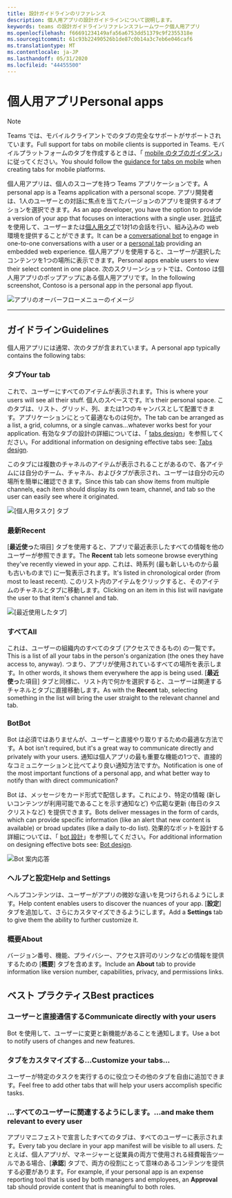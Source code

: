 ```yaml
---
title: 設計ガイドラインのリファレンス
description: 個人用アプリの設計ガイドラインについて説明します。
keywords: teams の設計ガイドラインリファレンスフレームワーク個人用アプリ
ms.openlocfilehash: f66691234149afa56a6753dd51379c9f2355318e
ms.sourcegitcommit: 61c93b22490526b1de87c0b14a3c7eb6e046caf6
ms.translationtype: MT
ms.contentlocale: ja-JP
ms.lasthandoff: 05/31/2020
ms.locfileid: "44455500"
---
```

# <a name="personal-apps"></a><span data-ttu-id="23a8b-104">個人用アプリ</span><span class="sxs-lookup"><span data-stu-id="23a8b-104">Personal apps</span></span>

> [!NOTE]
> <span data-ttu-id="23a8b-105">Teams では、モバイルクライアントでのタブの完全なサポートがサポートされています。</span><span class="sxs-lookup"><span data-stu-id="23a8b-105">Full support for tabs on mobile clients is supported in Teams.</span></span> <span data-ttu-id="23a8b-106">モバイルプラットフォームのタブを作成するときは、「 [mobile のタブのガイダンス](../../tabs/design/tabs-mobile.md)」に従ってください。</span><span class="sxs-lookup"><span data-stu-id="23a8b-106">You should follow the [guidance for tabs on mobile](../../tabs/design/tabs-mobile.md) when creating tabs for mobile platforms.</span></span>

<span data-ttu-id="23a8b-107">個人用アプリは、個人のスコープを持つ Teams アプリケーションです。</span><span class="sxs-lookup"><span data-stu-id="23a8b-107">A personal app is a Teams application with a personal scope.</span></span>  <span data-ttu-id="23a8b-108">アプリ開発者は、1人のユーザーとの対話に焦点を当てたバージョンのアプリを提供するオプションを選択できます。</span><span class="sxs-lookup"><span data-stu-id="23a8b-108">As an app developer, you have the option to provide a version of your app that focuses on interactions with a single user.</span></span> <span data-ttu-id="23a8b-109">[対話](../../bots/what-are-bots.md)式を使用して、ユーザーまたは[個人用タブ](../../tabs/what-are-tabs.md)で1対1の会話を行い、組み込みの web 環境を提供することができます。</span><span class="sxs-lookup"><span data-stu-id="23a8b-109">It can be a [conversational bot](../../bots/what-are-bots.md) to engage in one-to-one conversations with a user or a [personal tab](../../tabs/what-are-tabs.md) providing an embedded web experience.</span></span> <span data-ttu-id="23a8b-110">個人用アプリを使用すると、ユーザーが選択したコンテンツを1つの場所に表示できます。</span><span class="sxs-lookup"><span data-stu-id="23a8b-110">Personal apps enable users to view their select content in one place.</span></span> <span data-ttu-id="23a8b-111">次のスクリーンショットでは、Contoso は個人用アプリのポップアップにある個人用アプリです。</span><span class="sxs-lookup"><span data-stu-id="23a8b-111">In the following screenshot, Contoso is a personal app in the personal app flyout.</span></span>

![アプリのオーバーフローメニューのイメージ](~/assets/images/Personal-apps-App-flyout.png)

---

## <a name="guidelines"></a><span data-ttu-id="23a8b-113">ガイドライン</span><span class="sxs-lookup"><span data-stu-id="23a8b-113">Guidelines</span></span>

<span data-ttu-id="23a8b-114">個人用アプリには通常、次のタブが含まれています。</span><span class="sxs-lookup"><span data-stu-id="23a8b-114">A personal app typically contains the following tabs:</span></span>

### <a name="your-tab"></a><span data-ttu-id="23a8b-115">タブ</span><span class="sxs-lookup"><span data-stu-id="23a8b-115">Your tab</span></span>

<span data-ttu-id="23a8b-116">これで、ユーザーにすべてのアイテムが表示されます。</span><span class="sxs-lookup"><span data-stu-id="23a8b-116">This is where your users will see all their stuff.</span></span> <span data-ttu-id="23a8b-117">個人のスペースです。</span><span class="sxs-lookup"><span data-stu-id="23a8b-117">It's their personal space.</span></span> <span data-ttu-id="23a8b-118">このタブは、リスト、グリッド、列、または1つのキャンバスとして配置できます。アプリケーションにとって最適なものは何か。</span><span class="sxs-lookup"><span data-stu-id="23a8b-118">The tab can be arranged as a list, a grid, columns, or a single canvas...whatever works best for your application.</span></span> <span data-ttu-id="23a8b-119">有効なタブの設計の詳細については、「 [tabs design](../../tabs/design/tabs.md)」を参照してください。</span><span class="sxs-lookup"><span data-stu-id="23a8b-119">For additional information on designing effective tabs see: [Tabs design](../../tabs/design/tabs.md).</span></span>

<span data-ttu-id="23a8b-120">このタブには複数のチャネルのアイテムが表示されることがあるので、各アイテムには自分のチーム、チャネル、およびタブが表示され、ユーザーは自分の元の場所を簡単に確認できます。</span><span class="sxs-lookup"><span data-stu-id="23a8b-120">Since this tab can show items from multiple channels, each item should display its own team, channel, and tab so the user can easily see where it originated.</span></span>

![[個人用タスク] タブ](~/assets/images/Personal-apps-MY-tab.png)

### <a name="recent"></a><span data-ttu-id="23a8b-122">最新</span><span class="sxs-lookup"><span data-stu-id="23a8b-122">Recent</span></span>

<span data-ttu-id="23a8b-123">[**最近使っ**た項目] タブを使用すると、アプリで最近表示したすべての情報を他のユーザーが参照できます。</span><span class="sxs-lookup"><span data-stu-id="23a8b-123">The **Recent** tab lets someone browse everything they've recently viewed in your app.</span></span> <span data-ttu-id="23a8b-124">これは、時系列 (最も新しいものから最も古いものまで) に一覧表示されます。</span><span class="sxs-lookup"><span data-stu-id="23a8b-124">It's listed in chronological order (from most to least recent).</span></span> <span data-ttu-id="23a8b-125">このリスト内のアイテムをクリックすると、そのアイテムのチャネルとタブに移動します。</span><span class="sxs-lookup"><span data-stu-id="23a8b-125">Clicking on an item in this list will navigate the user to that item's channel and tab.</span></span>

![[最近使用したタブ]](~/assets/images/Personal-apps-Recent-tab.png)

### <a name="all"></a><span data-ttu-id="23a8b-127">すべて</span><span class="sxs-lookup"><span data-stu-id="23a8b-127">All</span></span>

<span data-ttu-id="23a8b-128">これは、ユーザーの組織内のすべてのタブ (アクセスできるもの) の一覧です。</span><span class="sxs-lookup"><span data-stu-id="23a8b-128">This is a list of all your tabs in the person's organization (the ones they have access to, anyway).</span></span> <span data-ttu-id="23a8b-129">つまり、アプリが使用されているすべての場所を表示します。</span><span class="sxs-lookup"><span data-stu-id="23a8b-129">In other words, it shows them everywhere the app is being used.</span></span> <span data-ttu-id="23a8b-130">[**最近使っ**た項目] タブと同様に、リスト内で何かを選択すると、ユーザーは関連するチャネルとタブに直接移動します。</span><span class="sxs-lookup"><span data-stu-id="23a8b-130">As with the **Recent** tab, selecting something in the list will bring the user straight to the relevant channel and tab.</span></span>

### <a name="bot"></a><span data-ttu-id="23a8b-131">Bot</span><span class="sxs-lookup"><span data-stu-id="23a8b-131">Bot</span></span>

<span data-ttu-id="23a8b-132">Bot は必須ではありませんが、ユーザーと直接やり取りするための最適な方法です。</span><span class="sxs-lookup"><span data-stu-id="23a8b-132">A bot isn't required, but it's a great way to communicate directly and privately with your users.</span></span> <span data-ttu-id="23a8b-133">通知は個人アプリの最も重要な機能の1つで、直接的なコミュニケーションと比べてより良い通知方法ですか。</span><span class="sxs-lookup"><span data-stu-id="23a8b-133">Notification is one of the most important functions of a personal app, and what better way to notify than with direct communication?</span></span>

<span data-ttu-id="23a8b-134">Bot は、メッセージをカード形式で配信します。これにより、特定の情報 (新しいコンテンツが利用可能であることを示す通知など) や広範な更新 (毎日のタスクリストなど) を提供できます。</span><span class="sxs-lookup"><span data-stu-id="23a8b-134">Bots deliver messages in the form of cards, which can provide specific information (like an alert that new content is available) or broad updates (like a daily to-do list).</span></span> <span data-ttu-id="23a8b-135">効果的なボットを設計する詳細については、「 [bot 設計](../../bots/design/bots.md)」を参照してください。</span><span class="sxs-lookup"><span data-stu-id="23a8b-135">For additional information on designing effective bots see: [Bot design](../../bots/design/bots.md).</span></span>

![Bot 案内応答](~/assets/images/Personal-apps-Bot.png)

### <a name="help-and-settings"></a><span data-ttu-id="23a8b-137">ヘルプと設定</span><span class="sxs-lookup"><span data-stu-id="23a8b-137">Help and Settings</span></span>

<span data-ttu-id="23a8b-138">ヘルプコンテンツは、ユーザーがアプリの微妙な違いを見つけられるようにします。</span><span class="sxs-lookup"><span data-stu-id="23a8b-138">Help content enables users to discover the nuances of your app.</span></span> <span data-ttu-id="23a8b-139">[**設定**] タブを追加して、さらにカスタマイズできるようにします。</span><span class="sxs-lookup"><span data-stu-id="23a8b-139">Add a **Settings** tab to give them the ability to further customize it.</span></span>

### <a name="about"></a><span data-ttu-id="23a8b-140">概要</span><span class="sxs-lookup"><span data-stu-id="23a8b-140">About</span></span>

<span data-ttu-id="23a8b-141">バージョン番号、機能、プライバシー、アクセス許可のリンクなどの情報を提供するための [**概要**] タブを含めます。</span><span class="sxs-lookup"><span data-stu-id="23a8b-141">Include an **About** tab to provide information like version number, capabilities, privacy, and permissions links.</span></span>

## <a name="best-practices"></a><span data-ttu-id="23a8b-142">ベスト プラクティス</span><span class="sxs-lookup"><span data-stu-id="23a8b-142">Best practices</span></span>

### <a name="communicate-directly-with-your-users"></a><span data-ttu-id="23a8b-143">ユーザーと直接通信する</span><span class="sxs-lookup"><span data-stu-id="23a8b-143">Communicate directly with your users</span></span>

<span data-ttu-id="23a8b-144">Bot を使用して、ユーザーに変更と新機能があることを通知します。</span><span class="sxs-lookup"><span data-stu-id="23a8b-144">Use a bot to notify users of changes and new features.</span></span>

### <a name="customize-your-tabs"></a><span data-ttu-id="23a8b-145">タブをカスタマイズする...</span><span class="sxs-lookup"><span data-stu-id="23a8b-145">Customize your tabs...</span></span>

<span data-ttu-id="23a8b-146">ユーザーが特定のタスクを実行するのに役立つその他のタブを自由に追加できます。</span><span class="sxs-lookup"><span data-stu-id="23a8b-146">Feel free to add other tabs that will help your users accomplish specific tasks.</span></span>

### <a name="and-make-them-relevant-to-every-user"></a><span data-ttu-id="23a8b-147">...すべてのユーザーに関連するようにします。</span><span class="sxs-lookup"><span data-stu-id="23a8b-147">...and make them relevant to every user</span></span>

<span data-ttu-id="23a8b-148">アプリマニフェストで宣言したすべてのタブは、すべてのユーザーに表示されます。</span><span class="sxs-lookup"><span data-stu-id="23a8b-148">Every tab you declare in your app manifest will be visible to all users.</span></span> <span data-ttu-id="23a8b-149">たとえば、個人アプリが、マネージャーと従業員の両方で使用される経費報告ツールである場合、[**承認**] タブで、両方の役割にとって意味のあるコンテンツを提供する必要があります。</span><span class="sxs-lookup"><span data-stu-id="23a8b-149">For example, if your personal app is an expense reporting tool that is used by both managers and employees, an **Approval** tab should provide content that is meaningful to both roles.</span></span>
